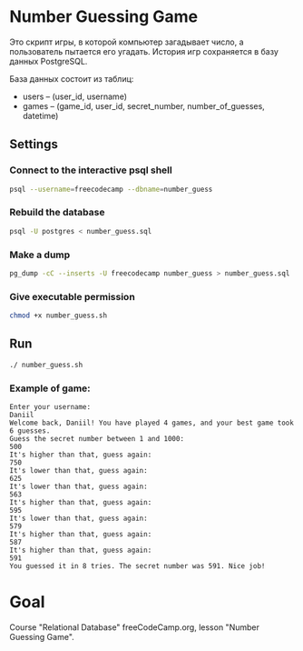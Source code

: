 # Number Guessing Game

Это скрипт игры, в которой компьютер загадывает число, а пользователь пытается его угадать. История игр сохраняется в базу данных PostgreSQL.

База данных состоит из таблиц:

* users – (user_id, username)
* games – (game_id, user_id, secret_number, number_of_guesses, datetime)


## Settings

### Connect to the interactive psql shell

```sh
psql --username=freecodecamp --dbname=number_guess
```

### Rebuild the database

```sh
psql -U postgres < number_guess.sql
```

### Make a dump

```sh
pg_dump -cC --inserts -U freecodecamp number_guess > number_guess.sql
```

### Give executable permission

```sh
chmod +x number_guess.sh
```


## Run

```sh
./ number_guess.sh
```

### Example of game:

```
Enter your username:
Daniil
Welcome back, Daniil! You have played 4 games, and your best game took 6 guesses.
Guess the secret number between 1 and 1000:
500
It's higher than that, guess again:
750
It's lower than that, guess again:
625
It's lower than that, guess again:
563
It's higher than that, guess again:
595
It's lower than that, guess again:
579
It's higher than that, guess again:
587
It's higher than that, guess again:
591
You guessed it in 8 tries. The secret number was 591. Nice job!
```


# Goal

Сourse "Relational Database" freeCodeCamp.org, lesson "Number Guessing Game".
